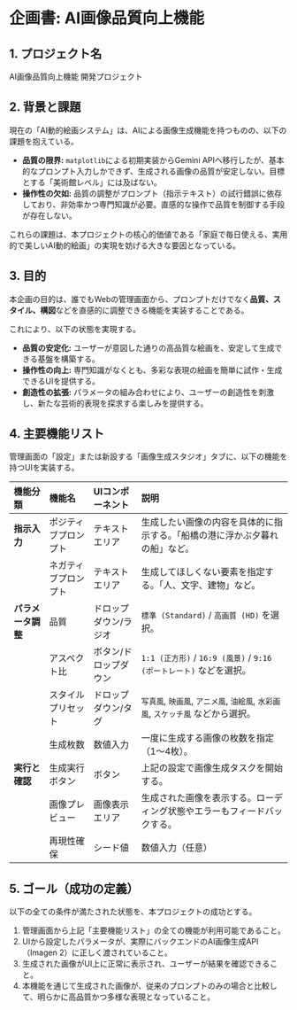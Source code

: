 # 企画書: AI画像品質向上機能

## 1. プロジェクト名
AI画像品質向上機能 開発プロジェクト

## 2. 背景と課題
現在の「AI動的絵画システム」は、AIによる画像生成機能を持つものの、以下の課題を抱えている。

- **品質の限界:** `matplotlib`による初期実装からGemini APIへ移行したが、基本的なプロンプト入力しかできず、生成される画像の品質が安定しない。目標とする「美術館レベル」には及ばない。
- **操作性の欠如:** 品質の調整がプロンプト（指示テキスト）の試行錯誤に依存しており、非効率かつ専門知識が必要。直感的な操作で品質を制御する手段が存在しない。

これらの課題は、本プロジェクトの核心的価値である「家庭で毎日使える、実用的で美しいAI動的絵画」の実現を妨げる大きな要因となっている。

## 3. 目的
本企画の目的は、誰でもWebの管理画面から、プロンプトだけでなく**品質、スタイル、構図**などを直感的に調整できる機能を実装することである。

これにより、以下の状態を実現する。
- **品質の安定化:** ユーザーが意図した通りの高品質な絵画を、安定して生成できる基盤を構築する。
- **操作性の向上:** 専門知識がなくとも、多彩な表現の絵画を簡単に試作・生成できるUIを提供する。
- **創造性の拡張:** パラメータの組み合わせにより、ユーザーの創造性を刺激し、新たな芸術的表現を探求する楽しみを提供する。

## 4. 主要機能リスト
管理画面の「設定」または新設する「画像生成スタジオ」タブに、以下の機能を持つUIを実装する。

| 機能分類 | 機能名 | UIコンポーネント | 説明 |
|:---|:---|:---|:---|
| **指示入力** | ポジティブプロンプト | テキストエリア | 生成したい画像の内容を具体的に指示する。「船橋の港に浮かぶ夕暮れの船」など。 |
| | ネガティブプロンプト | テキストエリア | 生成してほしくない要素を指定する。「人、文字、建物」など。 |
| **パラメータ調整** | 品質 | ドロップダウン/ラジオ | `標準 (Standard)` / `高画質 (HD)` を選択。 |
| | アスペクト比 | ボタン/ドロップダウン | `1:1 (正方形)` / `16:9 (風景)` / `9:16 (ポートレート)` などを選択。 |
| | スタイルプリセット | ドロップダウン/タグ | `写真風`, `映画風`, `アニメ風`, `油絵風`, `水彩画風`, `スケッチ風` などから選択。 |
| | 生成枚数 | 数値入力 | 一度に生成する画像の枚数を指定（1〜4枚）。 |
| **実行と確認** | 生成実行ボタン | ボタン | 上記の設定で画像生成タスクを開始する。 |
| | 画像プレビュー | 画像表示エリア | 生成された画像を表示する。ローディング状態やエラーもフィードバックする。 |
| | 再現性確保 | シード値 | 数値入力（任意） | 同じシード値とパラメータで、同じ画像を再現するための機能。 |

## 5. ゴール（成功の定義）
以下の全ての条件が満たされた状態を、本プロジェクトの成功とする。
1. 管理画面から上記「主要機能リスト」の全ての機能が利用可能であること。
2. UIから設定したパラメータが、実際にバックエンドのAI画像生成API（Imagen 2）に正しく渡されていること。
3. 生成された画像がUI上に正常に表示され、ユーザーが結果を確認できること。
4. 本機能を通じて生成された画像が、従来のプロンプトのみの場合と比較して、明らかに高品質かつ多様な表現となっていること。
